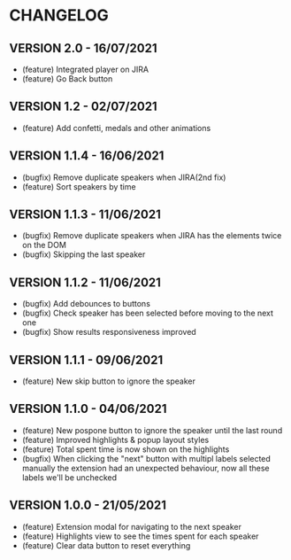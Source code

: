 # CHANGELOG
## VERSION 2.0 - 16/07/2021
- (feature) Integrated player on JIRA
- (feature) Go Back button

## VERSION 1.2 - 02/07/2021
- (feature) Add confetti, medals and other animations

## VERSION 1.1.4 - 16/06/2021
- (bugfix) Remove duplicate speakers when JIRA(2nd fix)
- (feature) Sort speakers by time
  
## VERSION 1.1.3 - 11/06/2021
- (bugfix) Remove duplicate speakers when JIRA has the elements twice on the DOM
- (bugfix) Skipping the last speaker

## VERSION 1.1.2 - 11/06/2021
- (bugfix) Add debounces to buttons
- (bugfix) Check speaker has been selected before moving to the next one
- (bugfix) Show results responsiveness improved

## VERSION 1.1.1 - 09/06/2021
- (feature) New skip button to ignore the speaker

## VERSION 1.1.0 - 04/06/2021
- (feature) New pospone button to ignore the speaker until the last round
- (feature) Improved highlights & popup layout styles
- (feature) Total spent time is now shown on the highlights
- (bugfix) When clicking the "next" button with multipl labels selected manually the extension had an unexpected behaviour, now all these labels we'll be unchecked

## VERSION 1.0.0 - 21/05/2021
 - (feature) Extension modal for navigating to the next speaker
 - (feature) Highlights view to see the times spent for each speaker
 - (feature) Clear data button to reset everything

